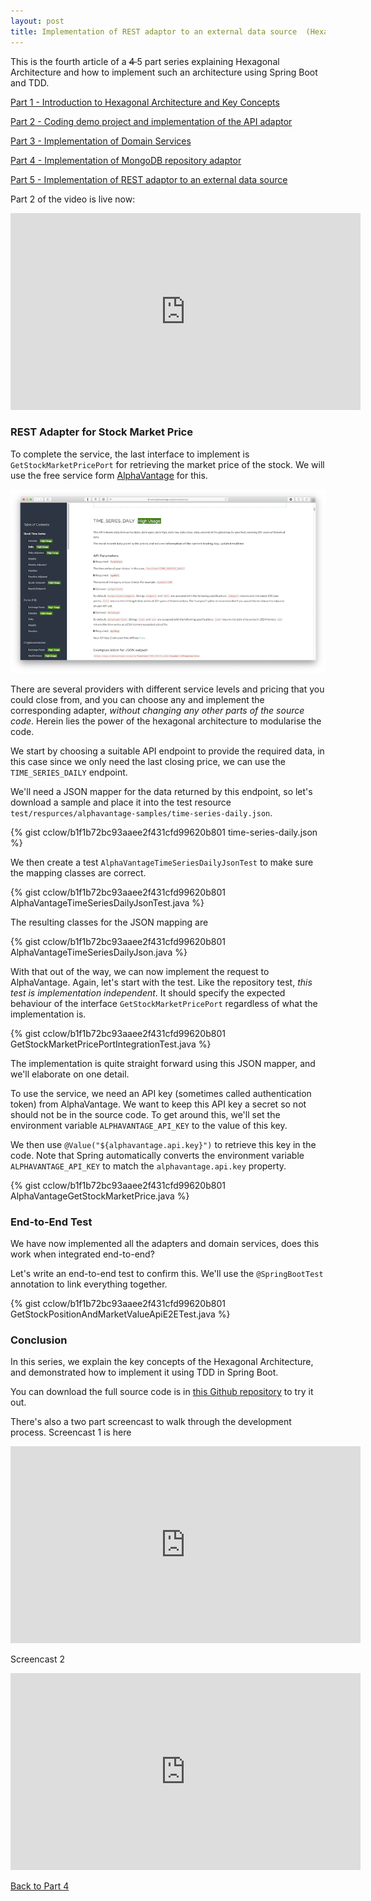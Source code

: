 ```yaml
---
layout: post
title: Implementation of REST adaptor to an external data source  (Hexagonal Architecture with Spring Boot — Part 5)
---
```


This is the fourth article of a <s> 4 </s> 5 part series explaining Hexagonal Architecture and how to implement such an architecture using Spring Boot and TDD.

[Part 1 - Introduction to Hexagonal Architecture and Key Concepts](/2020/04/23/hexagonal-architecture-part-1.html)

[Part 2 - Coding demo project and implementation of the API adaptor](/2020/04/23/hexagonal-architecture-part-2.html)

[Part 3 - Implementation of Domain Services](/2020/04/27/hexagonal-architecture-part-3.html)

[Part 4 - Implementation of MongoDB repository adaptor](/2020/04/27/hexagonal-architecture-part-4.html)

[Part 5 - Implementation of REST adaptor to an external data source](/2020/04/27/hexagonal-architecture-part-5.html)

Part 2 of the video is live now:
<iframe width="560" height="315" src="https://www.youtube.com/embed/NnGuWh-jDAc" frameborder="0" allow="accelerometer; autoplay; encrypted-media; gyroscope; picture-in-picture" allowfullscreen></iframe>

### REST Adapter for Stock Market Price

To complete the service, the last interface to implement is `GetStockMarketPricePort` for retrieving the market price of the stock. We will use the free service form [AlphaVantage](https://www.alphavantage.co/documentation/) for this.

![alphavantage](/images/alphavantage.png)

There are several providers with different service levels and pricing that you could close from, and you can choose any and implement the corresponding adapter, *without changing any other parts of the source code*. Herein lies the power of the hexagonal architecture to modularise the code.

We start by choosing a suitable API endpoint to provide the required data, in this case since we only need the last closing price, we can use the `TIME_SERIES_DAILY` endpoint.

We'll need a JSON mapper for the data returned by this endpoint, so let's download a sample and place it into the test resource `test/respurces/alphavantage-samples/time-series-daily.json`. 

{% gist cclow/b1f1b72bc93aaee2f431cfd99620b801 time-series-daily.json %}

We then create a test `AlphaVantageTimeSeriesDailyJsonTest` to make sure the mapping classes are correct. 

{% gist cclow/b1f1b72bc93aaee2f431cfd99620b801 AlphaVantageTimeSeriesDailyJsonTest.java %}

The resulting classes for the JSON mapping are

{% gist cclow/b1f1b72bc93aaee2f431cfd99620b801 AlphaVantageTimeSeriesDailyJson.java %}

With that out of the way, we can now implement the request to AlphaVantage. Again, let's start with the test. Like the repository test, *this test is implementation independent*. It should specify the expected behaviour of the interface `GetStockMarketPricePort` regardless of what the implementation is.

{% gist cclow/b1f1b72bc93aaee2f431cfd99620b801 GetStockMarketPricePortIntegrationTest.java %}

The implementation is quite straight forward using this JSON mapper, and we'll elaborate on one detail.

To use the service, we need an API key (sometimes called authentication token) from AlphaVantage. We want to keep this API key a secret so not should not be in the source code. To get around this, we'll set the environment variable `ALPHAVANTAGE_API_KEY` to the value of this key.

We then use `@Value("${alphavantage.api.key}")` to retrieve this key in the code. Note that Spring automatically converts the environment variable `ALPHAVANTAGE_API_KEY` to match the `alphavantage.api.key` property.

{% gist cclow/b1f1b72bc93aaee2f431cfd99620b801 AlphaVantageGetStockMarketPrice.java %}

### End-to-End Test

We have now implemented all the adapters and domain services, does this work when integrated end-to-end? 

Let's write an end-to-end test to confirm this. We'll use the `@SpringBootTest` annotation to link everything together.

{% gist cclow/b1f1b72bc93aaee2f431cfd99620b801 GetStockPositionAndMarketValueApiE2ETest.java %}

### Conclusion

In this series, we explain the key concepts of the Hexagonal Architecture, and demonstrated how to implement it using TDD in Spring Boot.

You can download the full source code is in [this Github repository](https://github.com/cclow/hexademo) to try it out.

There's also a two part screencast to walk through the development process. Screencast 1 is here
<iframe width="560" height="315" src="https://www.youtube.com/embed/obd38-EM_KE" frameborder="0" allow="accelerometer; autoplay; encrypted-media; gyroscope; picture-in-picture" allowfullscreen></iframe>

Screencast 2
<iframe width="560" height="315" src="https://www.youtube.com/embed/NnGuWh-jDAc" frameborder="0" allow="accelerometer; autoplay; encrypted-media; gyroscope; picture-in-picture" allowfullscreen></iframe>

[Back to Part 4](/2020/04/27/hexagonal-architecture-part-4.html)
